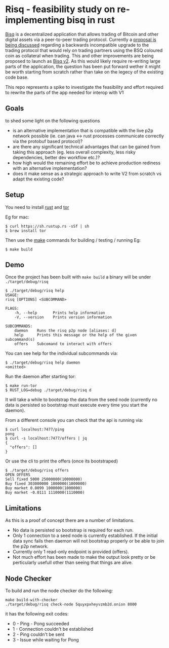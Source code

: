 # Risq - feasibility study on re-implementing bisq in rust

[Bisq](https://github.com/bisq-network/bisq) is a decentralized application that allows trading of Bitcoin and other digital assets via a peer-to-peer trading protocol.
Currently a [proposal is being discussed](https://github.com/bisq-network/proposals/issues/32) regarding a backwards incompatible upgrade to the trading protocol that would rely on trading partners using the BSQ coloured coin as collateral when trading.
This and other improvements are being proposed to launch as [Bisq v2](https://github.com/bisq-network/proposals/issues/118).
As this would likely require re-writing large parts of the application, the question has been put forward wether it might be worth starting from scratch rather than take on the legecy of the existing code base.

This repo represents a spike to investigate the feasibility and effort required to rewrite the parts of the app needed for interop with V1

## Goals

to shed some light on the following questions
- is an alternative implementation that is compatible with the live p2p network possible (ie. can java <-> rust processes communicate correctly via the protobuf based protocol)?
- are there any significant technical advantages that can be gained from taking this approach (eg. less overall complexity, less risky dependencies, better dev workflow etc.)?
- how high would the remaining effort be to achieve production rediness with an alternative implementation?
- does it make sense as a strategic approach to write V2 from scratch vs adapt the existing code?

## Setup

You need to install [rust](https://www.rust-lang.org/tools/install) and [tor](https://people.torproject.org/~sysrqb/webwml/docs/installguide.html.en)

Eg for mac:
```
$ curl https://sh.rustup.rs -sSf | sh
$ brew install tor
```

Then use the [make](./Makefile) commands for building / testing / running
Eg:
```
$ make build
```

## Demo

Once the project has been built with `make build` a binary will be under `./target/debug/risq`

```
$ ./target/debug/risq help
USAGE:
risq [OPTIONS] <SUBCOMMAND>

FLAGS:
    -h, --help       Prints help information
    -V, --version    Prints version information

SUBCOMMANDS:
    daemon    Runs the risq p2p node [aliases: d]
    help      Prints this message or the help of the given subcommand(s)
    offers    Subcomand to interact with offers
```

You can see help for the individual subcommands via:
```
$ ./target/debug/risq help daemon
<omitted>
```

Run the daemon after starting tor:
```
$ make run-tor
$ RUST_LOG=debug ./target/debug/risq d
```

It will take a while to bootstrap the data from the seed node (currently no data is persisted so bootstrap must execute every time you start the daemon).

From a different console you can check that the api is running via:
```
$ curl localhost:7477/ping
pong
$ curl -s localhost:7477/offers | jq
{
  "offers": []
}
```

Or use the cli to print the offers (once its bootstraped)
```
$ ./target/debug/risq offers
OPEN OFFERS
Sell fixed 5000 25000000(10000000)
Buy fixed 303000000 1000000(1000000)
Buy market 0.0099 1000000(1000000)
Buy market -0.0111 1110000(1110000)
```

## Limitations

As this is a proof of concept there are a number of limitations.
- No data is persisted so bootstrap is required for each run.
- Only 1 connection to a seed node is currently established. If the initial data sync fails then daemon will not bootstrap properly or be able to join the p2p network.
- Currently only 1 read-only endpoint is provided (offers).
- Not much effort has been made to make the output look pretty or be perticularly usefull other than seeing that things are alive.

## Node Checker

To build and run the node checker do the following:
```
make build-with-checker
./target/debug/risq check-node 5quyxpxheyvzmb2d.onion 8000
```

it has the following exit codes:
- 0 - Ping - Pong succeeded
- 1 - Connection couldn't be established
- 2 - Ping couldn't be sent
- 3 - Issue while waiting for Pong
